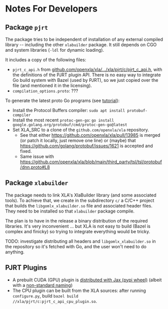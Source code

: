 # Notes For Developers

## Package `pjrt`

The package tries to be independent of installation of any external compiled library -- including the other `xlabuilder` package.
It still depends on CGO and system libraries (`-ldl` for dynamic loading).

It includes a copy of the following files:

* `pjrt_c_api.h` from [github.com/openxla/xla/.../xla/pjrt/c/pjrt_c_api.h](https://github.com/openxla/xla/blob/main/xla/pjrt/c/pjrt_c_api.h), with the definitions of the PJRT plugin API.
  There is no easy way to integrate Go build system with Bazel (used by PJRT), so we just copied over the file (and mentioned it in the licensing).
* `compilation_options.proto`: ???

To generate the latest proto Go programs (see [tutorial](https://protobuf.dev/getting-started/gotutorial/)):
* Install the Protocol Buffers compiler: `sudo apt install protobuf-compiler`
* Install the most recent `protoc-gen-go`: `go install google.golang.org/protobuf/cmd/protoc-gen-go@latest`
* Set XLA_SRC to a clone of the `github.com/openxla/xla` repository.
  * See that either https://github.com/openxla/xla/pull/13985 is merged (or patch it locally, just remove one line) or
    (maybe) that https://github.com/golang/protobuf/issues/1621 is accepted and fixed.
  * Same issue with https://github.com/openxla/xla/blob/main/third_party/tsl/tsl/protobuf/dnn.proto#L8

## Package `xlabuilder`

The package needs to link XLA's XlaBuilder library (and some associated tools). To achieve that, we create in the
subdirectory `c/` a C/C++ project that builds the `libgomlx_xlabuilder.so` file and associated header files. They
need to be installed so that `xlabuilder` package compile.

The plan is to have in the release a binary distribution of the required libraries. It's very inconvenient ... but
XLA is not easy to build (Bazel is complex and finicky) so trying to integrate everything would be tricky.

TODO: investigate distributing all headers and `libgomlx_xlabuilder.so` in the repository so it's fetched with Go,
and the user won't need to do anything.

## PJRT Plugins

* A prebuilt CUDA (GPU) plugin is  [distributed with Jax (pypi wheel)](https://pypi.org/project/jax-cuda12-pjrt/) (albeit with a [non-standard naming](https://docs.google.com/document/d/1Qdptisz1tUPGn1qFAVgCV2omnfjN01zoQPwKLdlizas/edit#heading=h.l9ksu371j9wz))
* The CPU plugin can be built from the XLA sources: after running `configure.py`, build `bazel build //xla/pjrt/c:pjrt_c_api_cpu_plugin.so`.